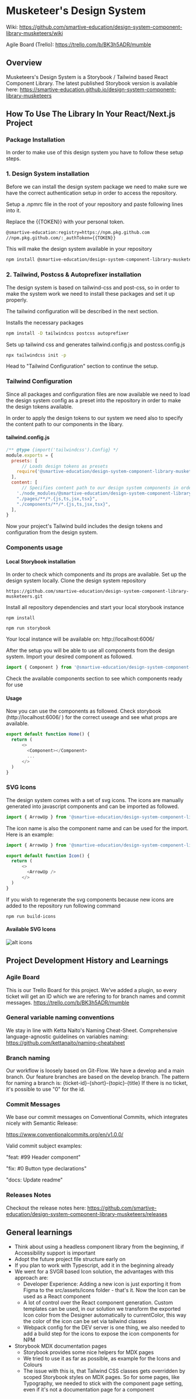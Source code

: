 # Musketeer's Design System

Wiki: https://github.com/smartive-education/design-system-component-library-musketeers/wiki

Agile Board (Trello): https://trello.com/b/BK3h5ADR/mumble

## Overview

Musketeers's Design System is a Storybook / Tailwind based React Component Library.
The latest published Storybook version is available here: https://smartive-education.github.io/design-system-component-library-musketeers

## How To Use The Library In Your React/Next.js Project

### Package Installation
In order to make use of this design system you have to follow these setup steps.

### 1. Design System installation

Before we can install the design system package we need to make sure we have the correct authentication setup in order to access the repository.

Setup a .npmrc file in the root of your repository and paste following lines into it.

Replace the {{TOKEN}} with your personal token.

```bash
@smartive-education:registry=https://npm.pkg.github.com
//npm.pkg.github.com/:_authToken={{TOKEN}}
```

This will make the design system available in your repository

```bash
npm install @smartive-education/design-system-component-library-musketeers
```

### 2. Tailwind, Postcss & Autoprefixer installation

The design system is based on tailwind-css and post-css, so in order to make the system work we need to install these packages and set it up properly. 

The tailwind configuration will be described in the next section.

Installs the necessary packages

```bash
npm install -D tailwindcss postcss autoprefixer
```

Sets up tailwind css and generates tailwind.config.js and postcss.config.js

```bash
npx tailwindcss init -p
```

Head to "Tailwind Configuration" section to continue the setup.

### Tailwind Configuration

Since all packages and configuration files are now available we need to load the design system config as a preset into the repository in order to make the design tokens available.

In order to apply the design tokens to our system we need also to specify the content path to our components in the libary.

#### tailwind.config.js

```javascript
/** @type {import('tailwindcss').Config} */
module.exports = {
  presets: [
      // Loads design tokens as presets
    require('@smartive-education/design-system-component-library-musketeers/preset')
  ],
  content: [
      // Specifies content path to our design system components in order to apply design tokens
    './node_modules/@smartive-education/design-system-component-library-musketeers/dist/components/**/*.js',
    "./pages/**/*.{js,ts,jsx,tsx}",
    "./components/**/*.{js,ts,jsx,tsx}",
  ],
}
```

Now your project's Tailwind build includes the design tokens and configuration from the design system.

### Components usage

#### Local Storybook installation

In order to check which components and its props are available. Set up the design system locally. Clone the design system repository

```git
https://github.com/smartive-education/design-system-component-library-musketeers.git
```

Install all repository dependencies and start your local storybook instance

```git
npm install
```
```git
npm run storybook
```

Your local instance will be available on: http://localhost:6006/

After the setup you will be able to use all components from the design system. Import your desired component as followed.

```javascript
import { Component } from '@smartive-education/design-system-component-library-musketeers';
```

Check the available components section to see which components ready for use

#### Usage

Now you can use the components as followed. Check storybook (http://localhost:6006/ ) for the correct useage and see what props are available.

```javascript
export default function Home() {
  return (
      <>
        <Component></Component>
        ...
      </>
  )
}
```

### SVG Icons

The design system comes with a set of svg icons. The icons are manually generated into javascript components and can be imported as followed.

```javascript
import { ArrowUp } from '@smartive-education/design-system-component-library-musketeers';
```

The icon name is also the component name and can be used for the import. Here is an example:

```javascript
import { ArrowUp } from '@smartive-education/design-system-component-library-musketeers';

export default function Icon() {
  return (
      <>
        <ArrowUp />
      </>
  )
}
```
If you wish to regenerate the svg components because new icons are added to the repository run following command

```git
npm run build-icons
```

#### Available SVG Icons

![alt icons](./documentation/images/icons.png)

## Project Development History and Learnings

### Agile Board

This is our Trello Board for this project. We've added a plugin, so every ticket will get an ID which we are refering to for branch names and commit messages.
https://trello.com/b/BK3h5ADR/mumble

### General variable naming conventions

We stay in line with Ketta Naito's Naming Cheat-Sheet. Comprehensive language-agnostic guidelines on variables naming:
https://github.com/kettanaito/naming-cheatsheet

### Branch naming

Our workflow is loosely based on Git-Flow. We have a develop and a main branch. Our feature branches are based on the develop branch.
The pattern for naming a branch is: {ticket-id}-{short}-{topic}-{title}
If there is no ticket, it's possible to use "0" for the id.

### Commit Messages

We base our commit messages on Conventional Commits, which integrates nicely with Semantic Release:

https://www.conventionalcommits.org/en/v1.0.0/

Valid commit subject examples:

"feat: #99 Header component"

"fix: #0 Button type declarations"

"docs: Update readme"

### Releases Notes

Checkout the release notes here: https://github.com/smartive-education/design-system-component-library-musketeers/releases

## General learnings

- Think about using a headless component library from the beginning, if Accessibility support is important
- Adopt the future project file structure early on
- If you plan to work with Typescript, add it in the beginning already
- We went for a SVGR based Icon solution, the advantages with this approach are:
  - Developer Experience: Adding a new icon is just exporting it from Figma to the src/assets/icons folder - that's it. Now the Icon can be used as a React component
  - A lot of control over the React component generation. Custom templates can be used, in our solution we transform the exported Icon color from the Designer automatically to currentColor, this way the color of the icon can be set via tailwind classes
  - Webpack config for the DEV server is one thing, we also needed to add a build step for the icons to expose the icon components for NPM
- Storybook MDX documentation pages
  - Storybook provides some nice helpers for MDX pages
  - We tried to use it as far as possible, as example for the Icons and Colours
  - The issue with this is, that Tailwind CSS classes gets overridden by scoped Storybook styles on MDX pages. So for some pages, like Typography, we needed to stick with the component page setting, even if it's not a documentation page for a component
